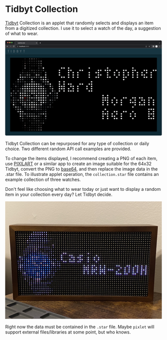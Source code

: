 # Tidbyt Collection
<a href="https://tidbyt.com/" target="_blank">Tidbyt</a> Collection is an applet that randomly selects and displays an item from a digitized collection. I use it to select a watch of the day, a suggestion of what to wear.
 
![Alt](./suggestion.png "collection suggestion")

Tidbyt Collection can be repurposed for any type of collection or daily choice. Two different random API call examples are provided.

To change the items displayed, I recommend creating a PNG of each item, use <a href="https://www.pixilart.com/" target="_blank">PIXILART</a> or a similar app to create an image suitable for the 64x32 Tidbyt, convert the PNG to <a href="https://onlinepngtools.com/convert-png-to-base64" target="_blank">base64</a>, and then replace the image data in the .star file. To illustrate applet operation, the `collection.star` file contains an example collection of three watches.

Don't feel like choosing what to wear today or just want to display a random item in your collection every day? Let Tidbyt decide.

![Alt](./watchSuggestion.jpg "watch suggestion")

Right now the data must be contained in the `.star` file. Maybe `pixlet` will support external files/libraries at some point, but who knows.